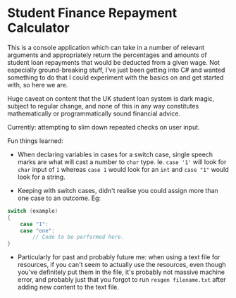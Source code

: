 # Student Finance Repayment Calculator

This is a console application which can take in a number of relevant arguments and appropriately return the percentages and amounts of student loan repayments that would be deducted from a given wage. Not especially ground-breaking stuff, I've just been getting into C# and wanted something to do that I could experiment with the basics on and get started with, so here we are.

Huge caveat on content that the UK student loan system is dark magic, subject to regular change, and none of this in any way constitutes mathematically or programmatically sound financial advice.

Currently: attempting to slim down repeated checks on user input.

Fun things learned:

- When declaring variables in cases for a switch case, single speech marks are what will cast a number to `char` type. Ie. `case '1'` will look for `char` input of `1` whereas `case 1` would look for an `int` and `case "1"` would look for a string.

- Keeping with switch cases, didn't realise you could assign more than one case to an outcome. Eg:

```csharp
switch (example)
{
    case "1":
    case "one":
        // Code to be performed here.
}
```

- Particularly for past and probably future me: when using a text file for resources, if you can't seem to actually use the resources, even though you've definitely put them in the file, it's probably not massive machine error, and probably just that you forgot to run `resgen filename.txt` after adding new content to the text file.